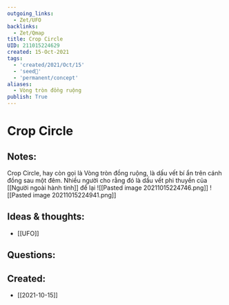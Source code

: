 ```yaml
---
outgoing_links:
  - Zet/UFO
backlinks:
  - Zet/Qmap
title: Crop Circle
UID: 211015224629
created: 15-Oct-2021
tags:
  - 'created/2021/Oct/15'
  - 'seed🥜'
  - 'permanent/concept'
aliases:
  - Vòng tròn đồng ruộng
publish: True
---
```

# Crop Circle

## Notes:
Crop Circle, hay còn gọi là Vòng tròn đồng ruộng, là dấu vết bí ẩn trên cánh đồng sau một đêm. Nhiều người cho rằng đó là dấu vết phi thuyền của [[Người ngoài hành tinh]] để lại
![[Pasted image 20211015224746.png]]
![[Pasted image 20211015224941.png]]
## Ideas & thoughts:
- [[UFO]]
## Questions:


## Created:
- [[2021-10-15]]
